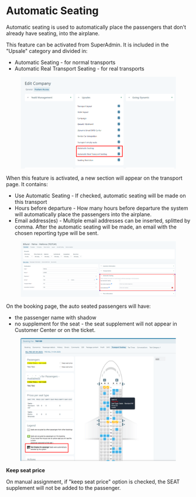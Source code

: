 # Automatic Seating

Automatic seating is used to automatically place the passengers that don't already have seating, into the airplane.

This feature can be activated from SuperAdmin. It is included in the "Upsale" category and divided in:

* Automatic Seating - for normal transports
* Automatic Real Transport Seating - for real transports

<figure><img src="../../.gitbook/assets/image.png" alt=""><figcaption></figcaption></figure>

When this feature is activated, a new section will appear on the transport page. It contains:

* Use Automatic Seating - If checked, automatic seating will be made on this transport
* Hours before departure - How many hours before departure the system will automatically place the passengers into the airplane.
* Email address(es) - Multiple email addresses can be inserted, splitted by comma. After the automatic seating will be made, an email with the chosen reporting type will be sent.

<figure><img src="../../.gitbook/assets/image (1).png" alt=""><figcaption></figcaption></figure>

On the booking page, the auto seated passengers will have:

* the passenger name with shadow
* no supplement for the seat - the seat supplement will not appear in Customer Center or on the ticket.

<figure><img src="../../.gitbook/assets/image (2).png" alt=""><figcaption></figcaption></figure>

**Keep seat price**

On manual assignment, if "keep seat price" option is checked, the SEAT supplement will not be added to the passenger.

